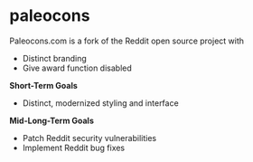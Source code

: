 # paleocons
Paleocons.com is a fork of the Reddit open source project with

<ul>
  <li>Distinct branding</li>
  <li>Give award function disabled</li>
</ul>

<b>Short-Term Goals</b>

<ul>
  <li>Distinct, modernized styling and interface</li>
</ul>  

<b>Mid-Long-Term Goals</b>
<ul>
  <li>Patch Reddit security vulnerabilities</li>
  <li>Implement Reddit bug fixes</li>
</ul>  
